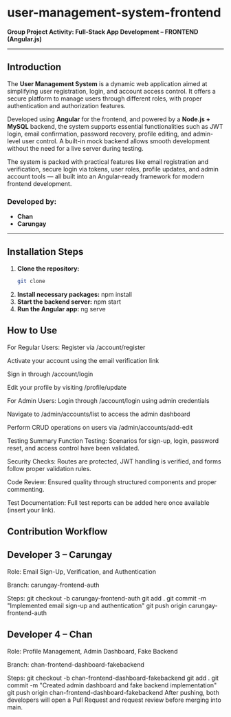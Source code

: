 # user-management-system-frontend  
**Group Project Activity: Full-Stack App Development – FRONTEND (Angular.js)**

---

## Introduction  
The **User Management System** is a dynamic web application aimed at simplifying user registration, login, and account access control. It offers a secure platform to manage users through different roles, with proper authentication and authorization features.

Developed using **Angular** for the frontend, and powered by a **Node.js + MySQL** backend, the system supports essential functionalities such as JWT login, email confirmation, password recovery, profile editing, and admin-level user control. A built-in mock backend allows smooth development without the need for a live server during testing.

The system is packed with practical features like email registration and verification, secure login via tokens, user roles, profile updates, and admin account tools — all built into an Angular-ready framework for modern frontend development.

### Developed by:
- **Chan**
- **Carungay**

---

## Installation Steps

1. **Clone the repository:**
   ```bash
   git clone 
2. **Install necessary packages:**
    npm install
3. **Start the backend server:**
    npm start
4. **Run the Angular app:**
    ng serve

## How to Use
For Regular Users:
Register via /account/register

Activate your account using the email verification link

Sign in through /account/login

Edit your profile by visiting /profile/update

For Admin Users:
Login through /account/login using admin credentials

Navigate to /admin/accounts/list to access the admin dashboard

Perform CRUD operations on users via /admin/accounts/add-edit

Testing Summary
Function Testing: Scenarios for sign-up, login, password reset, and access control have been validated.

Security Checks: Routes are protected, JWT handling is verified, and forms follow proper validation rules.

Code Review: Ensured quality through structured components and proper commenting.

Test Documentation: Full test reports can be added here once available (insert your link).


## Contribution Workflow
## Developer 3 – Carungay
Role: Email Sign-Up, Verification, and Authentication

Branch: carungay-frontend-auth

Steps:
git checkout -b carungay-frontend-auth
git add .
git commit -m "Implemented email sign-up and authentication"
git push origin carungay-frontend-auth

## Developer 4 – Chan
Role: Profile Management, Admin Dashboard, Fake Backend

Branch: chan-frontend-dashboard-fakebackend

Steps:
git checkout -b chan-frontend-dashboard-fakebackend
git add .
git commit -m "Created admin dashboard and fake backend implementation"
git push origin chan-frontend-dashboard-fakebackend
After pushing, both developers will open a Pull Request and request review before merging into main.

